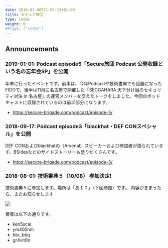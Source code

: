 ```yaml
---
date: 2016-03-08T21:07:13+01:00
title: セキュア旅団
type: index
weight: 0
##tags: ["index"]
---
```

## Announcements
### 2019-01-01: Podcast episode5「Secure旅団 Podcast 公開収録という名の忘年会SP」を公開
年末に行ったイベントです。前半は、今年Podcastや技術書典でも話題になったFIDOで、後半は11月に名古屋で開催した「SECGAHARA 天下分け目のセキュリティ対決 in 名古屋」の運営メンバーを交えたトークをしました。今回のポッドキャストに収録されているのは前半部分になります。

 * https://secure-brigade.com/podcast/episode-5/

### 2018-09-17: Podcast episode3「blackhat・DEF CONスペシャル」を公開
DEF CONおよびblackhatの（Arsenal）スピーカーおよび参加者が語られています。BSidesなどのサイドストーリーも盛りだくさんです。

 * https://secure-brigade.com/podcast/episode-3/

### 2018-08-01: 技術書典５（10/08） 参加決定!
技術書典５に参加します。場所は「あ１０」（下図参照）です。
内容がきまったら、またお知らせします

![](/images/shoten-location.png)

著者は以下の通りです。

* ken5scal
* ym405nm
* bbr_bbq
* gr4vit0n
